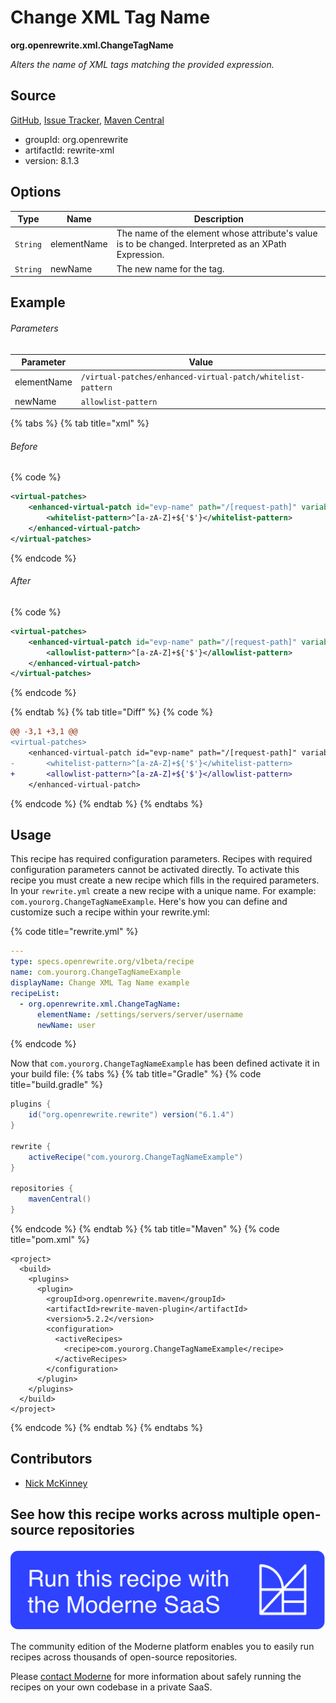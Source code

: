 # Change XML Tag Name

**org.openrewrite.xml.ChangeTagName**

_Alters the name of XML tags matching the provided expression._

## Source

[GitHub](https://github.com/openrewrite/rewrite/blob/main/rewrite-xml/src/main/java/org/openrewrite/xml/ChangeTagName.java), [Issue Tracker](https://github.com/openrewrite/rewrite/issues), [Maven Central](https://central.sonatype.com/artifact/org.openrewrite/rewrite-xml/8.1.3/jar)

* groupId: org.openrewrite
* artifactId: rewrite-xml
* version: 8.1.3

## Options

| Type | Name | Description |
| -- | -- | -- |
| `String` | elementName | The name of the element whose attribute's value is to be changed. Interpreted as an XPath Expression. |
| `String` | newName | The new name for the tag. |

## Example

###### Parameters
| Parameter | Value |
| -- | -- |
|elementName|`/virtual-patches/enhanced-virtual-patch/whitelist-pattern`|
|newName|`allowlist-pattern`|


{% tabs %}
{% tab title="xml" %}

###### Before
{% code %}
```xml
<virtual-patches>
    <enhanced-virtual-patch id="evp-name" path="/[request-path]" variable="request.parameters.[paramName]" message="alphabet validation failed" enableAntisamy="false">
        <whitelist-pattern>^[a-zA-Z]+${'$'}</whitelist-pattern>
    </enhanced-virtual-patch>
</virtual-patches>
```
{% endcode %}

###### After
{% code %}
```xml
<virtual-patches>
    <enhanced-virtual-patch id="evp-name" path="/[request-path]" variable="request.parameters.[paramName]" message="alphabet validation failed" enableAntisamy="false">
        <allowlist-pattern>^[a-zA-Z]+${'$'}</allowlist-pattern>
    </enhanced-virtual-patch>
</virtual-patches>
```
{% endcode %}

{% endtab %}
{% tab title="Diff" %}
{% code %}
```diff
@@ -3,1 +3,1 @@
<virtual-patches>
    <enhanced-virtual-patch id="evp-name" path="/[request-path]" variable="request.parameters.[paramName]" message="alphabet validation failed" enableAntisamy="false">
-       <whitelist-pattern>^[a-zA-Z]+${'$'}</whitelist-pattern>
+       <allowlist-pattern>^[a-zA-Z]+${'$'}</allowlist-pattern>
    </enhanced-virtual-patch>
```
{% endcode %}
{% endtab %}
{% endtabs %}


## Usage

This recipe has required configuration parameters. Recipes with required configuration parameters cannot be activated directly. To activate this recipe you must create a new recipe which fills in the required parameters. In your `rewrite.yml` create a new recipe with a unique name. For example: `com.yourorg.ChangeTagNameExample`.
Here's how you can define and customize such a recipe within your rewrite.yml:

{% code title="rewrite.yml" %}
```yaml
---
type: specs.openrewrite.org/v1beta/recipe
name: com.yourorg.ChangeTagNameExample
displayName: Change XML Tag Name example
recipeList:
  - org.openrewrite.xml.ChangeTagName:
      elementName: /settings/servers/server/username
      newName: user
```
{% endcode %}

Now that `com.yourorg.ChangeTagNameExample` has been defined activate it in your build file:
{% tabs %}
{% tab title="Gradle" %}
{% code title="build.gradle" %}
```groovy
plugins {
    id("org.openrewrite.rewrite") version("6.1.4")
}

rewrite {
    activeRecipe("com.yourorg.ChangeTagNameExample")
}

repositories {
    mavenCentral()
}
```
{% endcode %}
{% endtab %}
{% tab title="Maven" %}
{% code title="pom.xml" %}
```markup
<project>
  <build>
    <plugins>
      <plugin>
        <groupId>org.openrewrite.maven</groupId>
        <artifactId>rewrite-maven-plugin</artifactId>
        <version>5.2.2</version>
        <configuration>
          <activeRecipes>
            <recipe>com.yourorg.ChangeTagNameExample</recipe>
          </activeRecipes>
        </configuration>
      </plugin>
    </plugins>
  </build>
</project>
```
{% endcode %}
{% endtab %}
{% endtabs %}

## Contributors
* [Nick McKinney](mckinneynicholas@gmail.com)


## See how this recipe works across multiple open-source repositories

[![Moderne Link Image](/.gitbook/assets/ModerneRecipeButton.png)](https://app.moderne.io/recipes/org.openrewrite.xml.ChangeTagName)

The community edition of the Moderne platform enables you to easily run recipes across thousands of open-source repositories.

Please [contact Moderne](https://moderne.io/product) for more information about safely running the recipes on your own codebase in a private SaaS.
